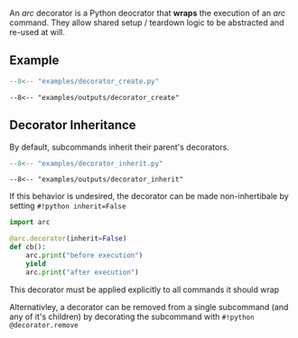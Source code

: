 An *arc* decorator is a Python deocrator that **wraps** the execution of an *arc* command. They allow shared setup / teardown logic to be abstracted and re-used at will.

## Example
```py title="examples/decorator_create.py"
--8<-- "examples/decorator_create.py"
```

```console
--8<-- "examples/outputs/decorator_create"
```

## Decorator Inheritance
By default, subcommands inherit their parent's decorators.

```py title="examples/decorator_inherit.py"
--8<-- "examples/decorator_inherit.py"
```

```console
--8<-- "examples/outputs/decorator_inherit"
```

If this behavior is undesired, the decorator can be made non-inhertibale by setting `#!python inherit=False`
```py
import arc

@arc.decorator(inherit=False)
def cb():
    arc.print("before execution")
    yield
    arc.print("after execution")
```
This decorator must be applied explicitly to all commands it should wrap

Alternativley, a decorator can be removed from a single subcommand (and any of it's children) by decorating the subcommand with `#!python @decorator.remove`